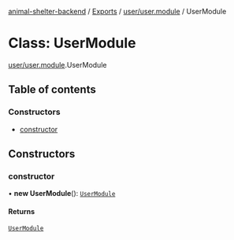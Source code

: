 [animal-shelter-backend](../README.md) / [Exports](../modules.md) / [user/user.module](../modules/user_user_module.md) / UserModule

# Class: UserModule

[user/user.module](../modules/user_user_module.md).UserModule

## Table of contents

### Constructors

- [constructor](user_user_module.UserModule.md#constructor)

## Constructors

### constructor

• **new UserModule**(): [`UserModule`](user_user_module.UserModule.md)

#### Returns

[`UserModule`](user_user_module.UserModule.md)
